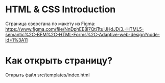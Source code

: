 # HTML & CSS Introduction

Страница сверстана по макету из Figma: https://www.figma.com/file/NnDphEE8l7QtjTtuIJHdJD/3.-HTML5-semantic%2C-BEM%2C-HTML-Forms%2C-Adaptive-web-design?node-id=1%3A11

# Как открыть страницу?

Открыть файл src/templates/index.html